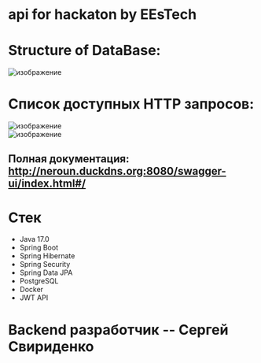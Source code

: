 # api for hackaton by EEsTech   
# Structure of DataBase:  
![изображение](https://user-images.githubusercontent.com/99546572/229333287-95d0cc00-1f82-4aef-8eaf-256f7b35a73d.png) 
# Список доступных HTTP запросов:  
![изображение](https://user-images.githubusercontent.com/99546572/202892436-81019178-c852-4bfc-85bd-5486be8788b5.png)  
![изображение](https://user-images.githubusercontent.com/99546572/202892487-27617b62-bab7-456e-8373-63405f399b3c.png)  
## Полная документация: http://neroun.duckdns.org:8080/swagger-ui/index.html#/  
# Стек  
- Java 17.0  
- Spring Boot  
- Spring Hibernate  
- Spring Security  
- Spring Data JPA  
- PostgreSQL  
- Docker  
- JWT API
# Backend разработчик -- Сергей Свириденко  



